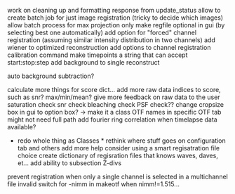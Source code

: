 <!-- features to add -->
work on cleaning up and formatting response from update_status
allow to create batch job for just image registration (tricky to decide which images)
allow batch process for max projection only 
make regfile optional in gui (by selecting best one automatically)
add option for "forced" channel registration (assuming similar intensity distribution in two channels)
add wiener to optimized reconstruction
add options to channel registration calibration command
make timepoints a string that can accept start:stop:step
add background to single reconstruct

auto background subtraction?

<!-- nice but low priority -->
calculate more things for score dict...
	add more raw data indices to score, such as snr? max/min/mean?
give more feedback on raw data to the user
	saturation check
	snr check
	bleaching check
	PSF check??
change cropsize box in gui to option box? -> make it a class
OTF names in specific OTF tab might not need full path
add fourier ring correlation when timelapse data available?
* redo whole thing as Classes *
rethink where stuff goes on configuration tab and others
add more help
consider using a smart regisatration file choice
	create dictionary of regisration files that knows waves, daves, et...
add ability to subsection Z-divs

<!-- bugs -->

prevent registration when only a single channel is selected in a multichannel file
invalid switch for -nimm in makeotf when nimm!=1.515...
